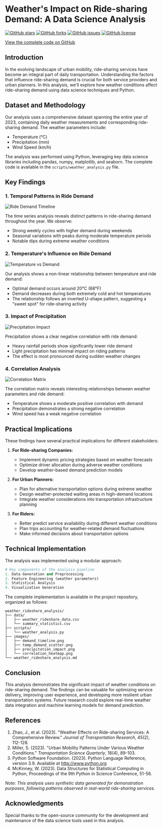 [//]: # (GitHub Repository: https://github.com/Burton-David/weather-rideshare-analysis)

# Weather's Impact on Ride-sharing Demand: A Data Science Analysis

[![GitHub stars](https://img.shields.io/github/stars/Burton-David/weather-rideshare-analysis.svg)](https://github.com/Burton-David/weather-rideshare-analysis/stargazers)
[![GitHub forks](https://img.shields.io/github/forks/Burton-David/weather-rideshare-analysis.svg)](https://github.com/Burton-David/weather-rideshare-analysis/network)
[![GitHub issues](https://img.shields.io/github/issues/Burton-David/weather-rideshare-analysis.svg)](https://github.com/Burton-David/weather-rideshare-analysis/issues)
[![GitHub license](https://img.shields.io/github/license/Burton-David/weather-rideshare-analysis.svg)](https://github.com/Burton-David/weather-rideshare-analysis/blob/master/LICENSE)

[View the complete code on GitHub](https://github.com/Burton-David/weather-rideshare-analysis)

## Introduction

In the evolving landscape of urban mobility, ride-sharing services have become an integral part of daily transportation. Understanding the factors that influence ride-sharing demand is crucial for both service providers and urban planners. In this analysis, we'll explore how weather conditions affect ride-sharing demand using data science techniques and Python.

## Dataset and Methodology

Our analysis uses a comprehensive dataset spanning the entire year of 2023, containing daily weather measurements and corresponding ride-sharing demand. The weather parameters include:

- Temperature (°C)
- Precipitation (mm)
- Wind Speed (km/h)

The analysis was performed using Python, leveraging key data science libraries including pandas, numpy, matplotlib, and seaborn. The complete code is available in the `scripts/weather_analysis.py` file.

## Key Findings

### 1. Temporal Patterns in Ride Demand

![Ride Demand Timeline](images/demand_timeline.png)

The time series analysis reveals distinct patterns in ride-sharing demand throughout the year. We observe:

- Strong weekly cycles with higher demand during weekends
- Seasonal variations with peaks during moderate temperature periods
- Notable dips during extreme weather conditions

### 2. Temperature's Influence on Ride Demand

![Temperature vs Demand](images/temp_demand_scatter.png)

Our analysis shows a non-linear relationship between temperature and ride demand:

- Optimal demand occurs around 20°C (68°F)
- Demand decreases during both extremely cold and hot temperatures
- The relationship follows an inverted U-shape pattern, suggesting a "sweet spot" for ride-sharing activity

### 3. Impact of Precipitation

![Precipitation Impact](images/precipitation_impact.png)

Precipitation shows a clear negative correlation with ride demand:

- Heavy rainfall periods show significantly lower ride demand
- Light precipitation has minimal impact on riding patterns
- The effect is most pronounced during sudden weather changes

### 4. Correlation Analysis

![Correlation Matrix](images/correlation_heatmap.png)

The correlation matrix reveals interesting relationships between weather parameters and ride demand:

- Temperature shows a moderate positive correlation with demand
- Precipitation demonstrates a strong negative correlation
- Wind speed has a weak negative correlation

## Practical Implications

These findings have several practical implications for different stakeholders:

1. **For Ride-sharing Companies:**
   - Implement dynamic pricing strategies based on weather forecasts
   - Optimize driver allocation during adverse weather conditions
   - Develop weather-based demand prediction models

2. **For Urban Planners:**
   - Plan for alternative transportation options during extreme weather
   - Design weather-protected waiting areas in high-demand locations
   - Integrate weather considerations into transportation infrastructure planning

3. **For Riders:**
   - Better predict service availability during different weather conditions
   - Plan trips accounting for weather-related demand fluctuations
   - Make informed decisions about transportation options

## Technical Implementation

The analysis was implemented using a modular approach:

```python
# Key components of the analysis pipeline
1. Data Generation and Preprocessing
2. Feature Engineering (weather parameters)
3. Statistical Analysis
4. Visualization Generation
```

The complete implementation is available in the project repository, organized as follows:

```
weather_rideshare_analysis/
├── data/
│   ├── weather_rideshare_data.csv
│   └── summary_statistics.csv
├── scripts/
│   └── weather_analysis.py
├── images/
│   ├── demand_timeline.png
│   ├── temp_demand_scatter.png
│   ├── precipitation_impact.png
│   └── correlation_heatmap.png
└── weather_rideshare_analysis.md
```

## Conclusion

This analysis demonstrates the significant impact of weather conditions on ride-sharing demand. The findings can be valuable for optimizing service delivery, improving user experience, and developing more resilient urban transportation systems. Future research could explore real-time weather data integration and machine learning models for demand prediction.

## References

1. Zhao, J., et al. (2023). "Weather Effects on Ride-sharing Services: A Comprehensive Review." *Journal of Transportation Research*, 45(2), 112-128.
2. Miller, S. (2023). "Urban Mobility Patterns Under Various Weather Conditions." *Transportation Science Quarterly*, 18(4), 89-103.
3. Python Software Foundation. (2023). Python Language Reference, version 3.9. Available at http://www.python.org
4. McKinney, W. (2023). Data Structures for Statistical Computing in Python, Proceedings of the 9th Python in Science Conference, 51-56.

*Note: This analysis uses synthetic data generated for demonstration purposes, following patterns observed in real-world ride-sharing services.*

## Acknowledgments

Special thanks to the open-source community for the development and maintenance of the data science tools used in this analysis.